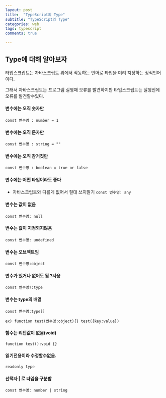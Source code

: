 ```yaml
---
layout: post
title:  "TypeScript의 Type"
subtitle: "TypeScript의 Type"
categories: web
tags: typescript
comments: true

---
```


## Type에 대해 알아보자

타입스크립트는 자바스크립트 위에서 작동하는 언어로 타입을 미리 지정하는 정적언어이다.

그래서 자바스크립트는 프로그램 실행때 오류를 발견하지만 타입스크립트는 실행전에 오류를 발견할수있다.


#### 변수에는 오직 숫자만
`const 변수명 : number = 1`

#### 변수에는 오직 문자만
`const 변수명 : string = ""`

#### 변수에는 오직 참거짓만 
`const 변수명 : boolean = true or false`

#### 변수에는 어떤 타입이라도 좋다
- 자바스크립트와 다를게 없어서 절대 쓰지말기
`const 변수명: any`

#### 변수는 값이 없음
`const 변수명: null`

#### 변수는 값이 지정되지않음
`const 변수명: undefined`

#### 변수는 오브젝트임
`const 변수명:object`

#### 변수가 있거나 없어도 됨 ?사용
`const 변수명?:type`

#### 변수는 type의 배열
`const 변수명:type[]`

`ex) function test(변수명:object){} test({key:value})`
#### 함수는 리턴값이 없음(void)
`function test():void {}`

#### 읽기전용이라 수정할수없음.
`readonly type`

#### 선택자 | 로 타입을 구분함
`const 변수명: number | string`

